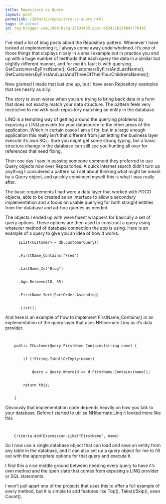```yaml
---
title: Repository vs Query
layout: post
permalink: /2009/12/repository-vs-query.html
tags: C# dotnet
id: tag:blogger.com,1999:blog-25631453.post-6524216130843776483
---
```



I’ve read a lot of blog posts about the Repository pattern. Whenever I have looked at implementing it, I always come away underwhelmed. It’s one of those things that displays nicely in a small example but in practice you end up with a huge number of methods that each query the data in a similar but slightly different manner, and for me it’s fault is with querying.    GetCustomersByFirstName();     GetCustomersByFirstAndLastName(); GetCustomersByFirstAndLastAndThreeOfTheirFourChildrensNames();  
  
Now granted I made that last one up, but I have seen Repository examples that are nearly as silly.  
  
The story is even worse when you are trying to bring back data in a form that does not exactly match your data structure. The pattern feels very restrictive to me with each repository matching an entity in the database.  
  
LINQ is a tempting way of getting around the querying problems by exposing a LINQ provider for your datasource to the other areas of the application. Which in certain cases I am all for, but in a large enough application this really isn’t that different from just letting the business layer execute it’s own SQL. Sure you might get some strong typing, but a basic structure change in the database can still see you hunting all over for references that need fixing.  
  
Then one day I saw in passing someone comment they preferred to use Query objects now over Repositories. A quick internet search didn’t turn up anything I considered a pattern so I set about thinking what might be meant by a Query object, and quickly convinced myself this is what I was really after.  
  
The basic requirements I had were a data layer that worked with POCO objects, able to be created as an interface to allow a secondary implementation and a focus on usable querying for both straight entities from the database and ad-hoc queries as needed.  
  
The objects I ended up with were fluent wrappers for basically a set of query options. These options are then used to construct a query using whatever method of database connection the app is using. Here is an example of a query to give you an idea of how it works.  
  ```
        IList<Customer> = db.CustomerQuery()


        .FirstName_Contains("Fred")


        .LastName_Is("Blog")


        .Age_Between(18, 35)


        .FirstName_Sort(SortOrder.Ascending)


        .List();

```



  



And here is an example of how to implement FirstName_Contains() in an implementation of the query layer that uses NHibernate.Linq as it’s data provider.  


```

  
    public ICustomerQuery FirstName_Contains(string name) {


        if (!String.IsNullOrEmpty(name))


            Query = Query.Where(d => d.FirstName.Contains(name));


        return this;


    }

```



  



Obviously that implementation code depends heavily on how you talk to your database. Before I started to utilise NHibernate.Linq it looked more like this  


```

  
    Criteria.Add(Expression.Like("FirstName", name)

```



So I now use a single database object that can load and save an entity from any table in the database, and it can also set up a query object for me to fill out with the appropriate options for that query and execute it.  



I find this a nice middle ground between needing every query to have it’s own method and the open slate that comes from exposing a LINQ provider or SQL statements.  



I won’t pull apart one of the projects that uses this to offer a full example of every method, but it is simple to add features like Top(), Take()/Skip(), even Count().  
  